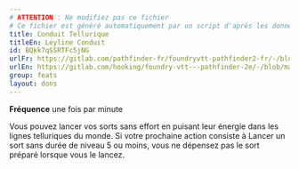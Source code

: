 ```yaml
---
# ATTENTION : Ne modifiez pas ce fichier
# Ce fichier est généré automatiquement par un script d'après les données du module Foundry VTT officiel et de sa traduction
title: Conduit Tellurique
titleEn: Leyline Conduit
id: BQkk7qSSRTFc5jNG
urlFr: https://gitlab.com/pathfinder-fr/foundryvtt-pathfinder2-fr/-/blob/master/data/feats/BQkk7qSSRTFc5jNG.htm
urlEn: https://gitlab.com/hooking/foundry-vtt---pathfinder-2e/-/blob/master/packs/data/feats.db/leyline-conduit.json
group: feats
layout: dons
---
```

**Fréquence**  une fois par minute

Vous pouvez lancer vos sorts sans effort en puisant leur énergie dans les lignes telluriques du monde. Si votre prochaine action consiste à Lancer un sort sans durée de niveau 5 ou moins, vous ne dépensez pas le sort préparé lorsque vous le lancez.


